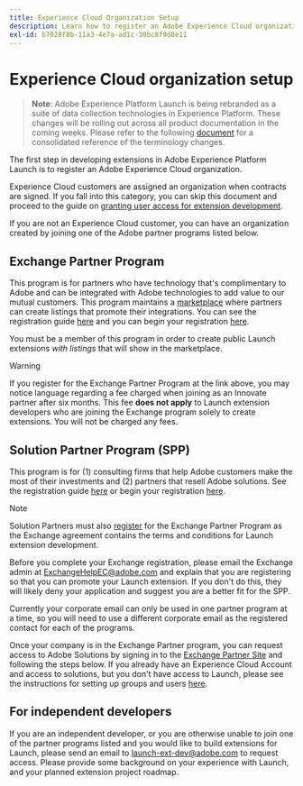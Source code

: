```yaml
---
title: Experience Cloud Organization Setup
description: Learn how to register an Adobe Experience Cloud organization in order to start developing extensions for Adobe Experience Platform Launch.
exl-id: b7028f8b-11a3-4e7a-ad1c-30bc8f9d8e11
---
```

# Experience Cloud organization setup

>**Note**: Adobe Experience Platform Launch is being rebranded as a suite of data collection technologies in Experience Platform. These changes will be rolling out across all product documentation in the coming weeks. Please refer to the following [document](/help/launch-name-updates.md) for a consolidated reference of the terminology changes.

The first step in developing extensions in Adobe Experience Platform Launch is to register an Adobe Experience Cloud organization.

Experience Cloud customers are assigned an organization when contracts are signed. If you fall into this category, you can skip this document and proceed to the guide on [granting user access for extension development](./access.md).

If you are not an Experience Cloud customer, you can have an organization created by joining one of the Adobe partner programs listed below.

## Exchange Partner Program

This program is for partners who have technology that's complimentary to Adobe and can be integrated with Adobe technologies to add value to our mutual customers. This program maintains a [marketplace](https://www.adobeexchange.com/experiencecloud.html) where partners can create listings that promote their integrations. You can see the registration guide [here](https://partners.adobe.com/exchangeprogram/experiencecloud/reg-guide.html) and you can begin your registration [here](https://partners.adobe.com/exchangeprogram/experiencecloud/prereg.html).

You must be a member of this program in order to create public Launch extensions _with listings_ that will show in the marketplace.

>[!WARNING]
>
>If you register for the Exchange Partner Program at the link above, you may notice language regarding a fee charged when joining as an Innovate partner after six months. This fee **does not apply** to Launch extension developers who are joining the Exchange program solely to create extensions. You will not be charged any fees.

## Solution Partner Program (SPP)

This program is for (1) consulting firms that help Adobe customers make the most of their investments and (2) partners that resell Adobe solutions.  See the registration guide [here](https://spark.adobe.com/page/7PKZzIJJjkcDd/) or begin your registration [here](https://solutionpartners.adobe.com/home.html).

>[!NOTE]
>
>Solution Partners must also [register](https://partners.adobe.com/exchangeprogram/experiencecloud/prereg.html) for the Exchange Partner Program as the Exchange agreement contains the terms and conditions for Launch extension development.
>
>Before you complete your Exchange registration, please email the Exchange admin at <ExchangeHelpEC@adobe.com> and explain that you are registering so that you can promote your Launch extension. If you don't do this, they will likely deny your application and suggest you are a better fit for the SPP. 
>
>Currently your corporate email can only be used in one partner program at a time, so you will need to use a different corporate email as the registered contact for each of the programs.

Once your company is in the Exchange Partner program, you can request access to Adobe Solutions by signing in to the [Exchange Partner Site](https://partners.adobe.com/exchangeprogram/experiencecloud) and following the steps below. If you already have an Experience Cloud Account and access to solutions, but you don't have access to Launch, please see the instructions for setting up groups and users [here](../../launch-reference/administration/user-permissions.md).

## For independent developers

If you are an independent developer, or you are otherwise unable to join one of the partner programs listed and you would like to build extensions for Launch, please send an email to launch-ext-dev@adobe.com to request access. Please provide some background on your experience with Launch, and your planned extension project roadmap.
